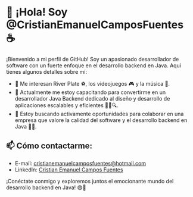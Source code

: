 # 👋 ¡Hola! Soy @CristianEmanuelCamposFuentes ☕

¡Bienvenido a mi perfil de GitHub! Soy un apasionado desarrollador de software con un fuerte enfoque en el desarrollo backend en Java. Aquí tienes algunos detalles sobre mí:

- 👀 Me interesan River Plate ⚽, los videojuegos 🎮 y la música 🎸.
- 🌱 Actualmente me estoy capacitando para convertirme en un desarrollador Java Backend dedicado al diseño y desarrollo de aplicaciones escalables y eficientes 👨‍💻🔍.
- 💼 Estoy buscando activamente oportunidades para colaborar en una empresa que valore la calidad del software y el desarrollo backend en Java 🤝💫.

## 📫 Cómo contactarme:

- E-mail: cristianemanuelcamposfuentes@hotmail.com
- LinkedIn: [Cristian Emanuel Campos Fuentes](https://www.linkedin.com/in/cristian-emanuel-campos-fuentes)

¡Conéctate conmigo y exploremos juntos el emocionante mundo del desarrollo backend en Java! 😄🚀
